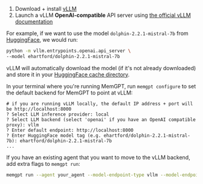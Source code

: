 1. Download + install [vLLM](https://docs.vllm.ai/en/latest/getting_started/installation.html)
2. Launch a vLLM **OpenAI-compatible** API server using [the official vLLM documentation](https://docs.vllm.ai/en/latest/getting_started/quickstart.html)

For example, if we want to use the model `dolphin-2.2.1-mistral-7b` from [HuggingFace](https://huggingface.co/ehartford/dolphin-2.2.1-mistral-7b), we would run:
```sh
python -m vllm.entrypoints.openai.api_server \
--model ehartford/dolphin-2.2.1-mistral-7b
```

vLLM will automatically download the model (if it's not already downloaded) and store it in your [HuggingFace cache directory](https://huggingface.co/docs/datasets/cache).

In your terminal where you're running MemGPT, run `memgpt configure` to set the default backend for MemGPT to point at vLLM:
```
# if you are running vLLM locally, the default IP address + port will be http://localhost:8000
? Select LLM inference provider: local
? Select LLM backend (select 'openai' if you have an OpenAI compatible proxy): vllm
? Enter default endpoint: http://localhost:8000
? Enter HuggingFace model tag (e.g. ehartford/dolphin-2.2.1-mistral-7b): ehartford/dolphin-2.2.1-mistral-7b
...
```

If you have an existing agent that you want to move to the vLLM backend, add extra flags to `memgpt run`:
```sh
memgpt run --agent your_agent --model-endpoint-type vllm --model-endpoint http://localhost:8000 --model ehartford/dolphin-2.2.1-mistral-7b
```
